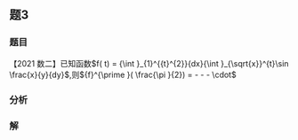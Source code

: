 ## 题3
### 题目
【2021 数二】已知函数$f( t)  = {\int }_{1}^{{t}^{2}}{dx}{\int }_{\sqrt{x}}^{t}\sin \frac{x}{y}{dy}$,则${f}^{\prime }( \frac{\pi }{2})  =  -  -  -  \cdot$
### 分析

### 解
